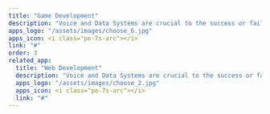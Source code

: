 ```yaml
---
title: "Game Development"
description: "Voice and Data Systems are crucial to the success or failure of most businesses. Many companies provide"
apps_logo: "/assets/images/choose_6.jpg"
apps_icon: <i class="pe-7s-arc"></i>
link: "#"
order: 3
related_app:
  title: "Web Development"
  description: "Voice and Data Systems are crucial to the success or failure of most businesses. Many companies provide"
  apps_logo: "/assets/images/choose_2.jpg"
  apps_icon: <i class="pe-7s-arc"></i>
  link: "#"
---
```


